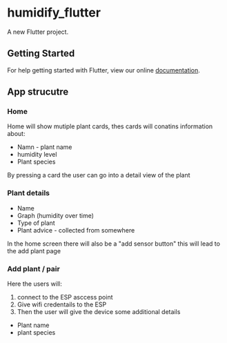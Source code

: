 # humidify_flutter

A new Flutter project.

## Getting Started

For help getting started with Flutter, view our online
[documentation](https://flutter.io/).



## App strucutre

### Home

Home will show mutiple plant cards, thes cards will conatins information about:
- Namn - plant name
- humidity level
- Plant species

By pressing a card the user can go into a detail view of the plant

### Plant details
- Name
- Graph (humidity over time)
- Type of plant
- Plant advice - collected from somewhere


In the home screen there will also be a "add sensor button" this will lead to the add plant page

### Add plant / pair

Here the users will:
1. connect to the ESP asccess point
2. Give wifi credentails to the ESP
3. Then the user will give the device some additional details
- Plant name
- plant species
